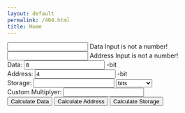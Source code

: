 ```yaml
---
layout: default
permalink: /404.html
title: Home
---
```

<form class="calc" action="javascript:null;">
 <div class="mdl-textfield mdl-js-textfield">
    <input class="mdl-textfield__input data" type="text" pattern="-?[0-9]*(\.[0-9]+)?" id="data">
    <label class="mdl-textfield__label" for="data">Data</label>
    <span class="mdl-textfield__error">Input is not a number!</span>
  </div>
   <div class="mdl-textfield mdl-js-textfield">
    <input class="mdl-textfield__input" type="text" pattern="-?[0-9]*(\.[0-9]+)?" id="address">
    <label class="mdl-textfield__label" for="sample2">Address</label>
    <span class="mdl-textfield__error">Input is not a number!</span>
  </div>
    Data: <input type="text" class="data" value="8"/>
    -bit<br/>
    Address: <input type="text" class="address" value="4"/>
    -bit<br/>
    Storage: <input type="text" class="storage" value=""/>
    <select class="unit">
        <optgroup label="Binary">
            <option value="2 0">bits</option>
            <option value="2 3">B</option>
            <option value="2 13">KiB </option>
            <option value="2 23">MiB</option>
            <option value="2 33">GiB</option>
            <option value="2 43">TiB</option>
            <option value="2 53">PiB</option>
            <option value="2 63">EiB</option>
            <option value="2 73">ZiB</option>
            <option value="2 83">YiB</option>
        </optgroup>
        <optgroup label="Decimal">
            <option value="1000 1">KB</option>
            <option value="1000 2">MB</option>
            <option value="1000 3">GB</option>
            <option value="1000 4">TB</option>
            <option value="1000 5">PB</option>
            <option value="1000 6">EB</option>
            <option value="1000 7">ZB</option>
            <option value="1000 8">YB</option>
        </optgroup>
        <optgroup label="Other">
            <option value="custom">Custom</option>
        </optgroup>
    </select>
    <br/>
    <span class="custom">Custom </span>
    Multiplyer: <input type="text" class="custom" value=""/>
    <br/>
    <input type="submit" class="calc-data" value="Calculate Data"/>
    <input type="submit" class="calc-add" value="Calculate Address"/>
    <input type="submit" class="calc-storage" value="Calculate Storage"/>
</form>
<script src="https://ajax.googleapis.com/ajax/libs/jquery/2.1.1/jquery.min.js"></script>
<script>
    var powerCustom = false;

    $('span.custom').hide();
    var address = $('.address')[0];
    var data = $('.data')[0];
    var storage = $('.storage')[0];
    var unit = $('.unit')[0];
    var custom = $('input.custom')[0];
    if (powerCustom) {
        custom.value = unit.value;
    } else {
        custom.value = Math.pow(parseFloat(unit.value.split(" ")[0]), parseFloat(unit.value.split(" ")[1]));
    }
    //storage=data*2^(address)
    //log(storage/data)/log(2)=address
    //data=storage/(2^(address))
    //address=Math.log(storage/data)/Math.log(2)

    $(".calc-add").click(function(event) {
        address.value = (Math.log((getMult() * parseFloat(storage.value)) / parseFloat(data.value))) / (Math.log(2))
    });

    $(".calc-data").click(function(event) {
        data.value = parseFloat(storage.value) * getMult() * (Math.pow(2, -parseFloat(address.value)));
    });

    $(".calc-storage").click(function(event) {
        storage.value = (parseFloat(data.value) * Math.pow(2, parseFloat(address.value))) / getMult();
    });

    function getMult() {
        var mult;
        if (unit.value == "custom") {
            if (powerCustom) {
                mult = Math.pow(parseFloat(custom.value.split(" ")[0]), parseFloat(custom.value.split(" ")[1]));
            } else {
                mult = parseFloat(custom.value);
            }
            return mult;
        } else {
            mult = Math.pow(parseFloat(unit.value.split(" ")[0]), parseFloat(unit.value.split(" ")[1]));
            return mult;
        }
    }
    $('.unit').on('change', function() {
        if (this.value == "custom") {
            console.log("custom");
            $('span.custom').show();
        } else {
            if (powerCustom) {
                custom.value = this.value;
            } else {
                custom.value = Math.pow(parseFloat(this.value.split(" ")[0]), parseFloat(this.value.split(" ")[1]));
            }
            $('span.custom').hide();
        }
    });

    $('.custom').on('input', function() {
        unit.value = "custom";
        console.log("custom");
        $('span.custom').show();
    });

    function toggleCustom() {
        powerCustom = !powerCustom;
        var status;
        if (powerCustom) {
            status = "On";
        } else {
            status = "Off";
        }
        console.log("Power Custom: " + status);
        if (powerCustom) {
            custom.value = unit.value;
        } else {
            custom.value = Math.pow(parseFloat(unit.value.split(" ")[0]), parseFloat(unit.value.split(" ")[1]));
        }
    }
</script>
